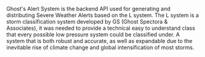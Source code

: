 Ghost's Alert System is the backend API used for generating and distributing Severe Weather Alerts based on the L system. The L system is a storm classification system developed by GS (Ghost Spectora & Associates), it was needed to provide a technical easy to understand class that every possible low pressure system could be classified under. A system that is both robust and accurate, as well as expandable due to the inevitable rise of climate change and global intensification of most storms. 
